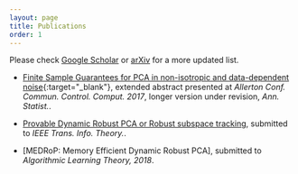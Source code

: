 ```yaml
---
layout: page
title: Publications
order: 1
---
```


Please check [Google Scholar](https://scholar.google.com/citations?user=oCNli74AAAAJ&hl=en&authuser=1) or [arXiv](https://arxiv.org/find/all/1/all:+AND+praneeth+narayanamurthy/0/1/0/all/0/1) for a more updated list. 

* [Finite Sample Guarantees for PCA in non-isotropic and data-dependent noise](https://arxiv.org/abs/1709.06255){:target="_blank"}, 
extended abstract presented at *Allerton Conf. Commun. Control. Comput. 2017*, longer version under revision, *Ann. Statist.*. 

* [Provable Dynamic Robust PCA or Robust subspace tracking](https://arxiv.org/abs/1705.08948), submitted to *IEEE Trans. Info. Theory.*.

* [MEDRoP: Memory Efficient Dynamic Robust PCA], submitted to *Algorithmic Learning Theory, 2018*.
